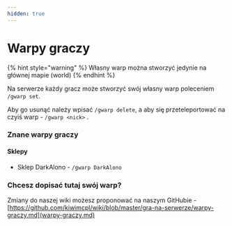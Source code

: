 ```yaml
---
hidden: true
---
```


# Warpy graczy

{% hint style="warning" %}
Własny warp można stworzyć jedynie na głównej mapie (world)
{% endhint %}

Na serwerze każdy gracz może stworzyć swój własny warp poleceniem `/gwarp set`.

Aby go usunąć należy wpisać `/gwarp delete`, a aby się przeteleportować na czyiś warp - `/gwarp <nick>` .

### Znane warpy graczy

#### Sklepy

* Sklep DarkAlono - `/gwarp DarkAlono`

### Chcesz dopisać tutaj swój warp?

Zmiany do naszej wiki możesz proponować na naszym GitHubie - [https://github.com/kiwimcpl/wiki/blob/master/gra-na-serwerze/warpy-graczy.md](warpy-graczy.md)
